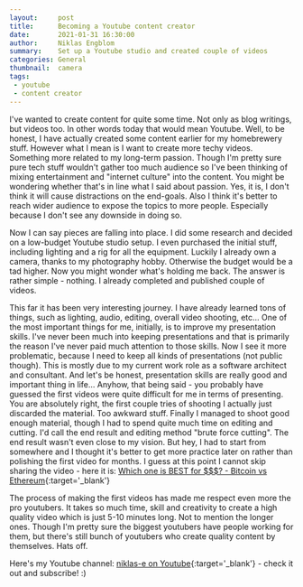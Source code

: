 ```yaml
---
layout:     post
title:      Becoming a Youtube content creator
date:       2021-01-31 16:30:00
author:     Niklas Engblom
summary:    Set up a Youtube studio and created couple of videos
categories: General
thumbnail:  camera
tags:
 - youtube
 - content creator
---
```


I've wanted to create content for quite some time. Not only as blog writings, but videos too. In other words today that would mean Youtube. Well, to be honest, I have actually created some content earlier for my homebrewery stuff. However what I mean is I want to create more techy videos. Something more related to my long-term passion. Though I'm pretty sure pure tech stuff wouldn't gather too much audience so I've been thinking of mixing entertainment and "internet culture" into the content. You might be wondering whether that's in line what I said about passion. Yes, it is, I don't think it will cause distractions on the end-goals. Also I think it's better to reach wider audience to expose the topics to more people. Especially because I don't see any downside in doing so.

Now I can say pieces are falling into place. I did some research and decided on a low-budget Youtube studio setup. I even purchased the initial stuff, including lighting and a rig for all the equipment. Luckily I already own a camera, thanks to my photography hobby. Otherwise the budget would be a tad higher. Now you might wonder what's holding me back. The answer is rather simple - nothing. I already completed and published couple of videos.

This far it has been very interesting journey. I have already learned tons of things, such as lighting, audio, editing, overall video shooting, etc... One of the most important things for me, initially, is to improve my presentation skills. I've never been much into keeping presentations and that is primarily the reason I've never paid much attention to those skills. Now I see it more problematic, because I need to keep all kinds of presentations (not public though). This is mostly due to my current work role as a software architect and consultant. And let's be honest, presentation skills are really good and important thing in life... Anyhow, that being said - you probably have guessed the first videos were quite difficult for me in terms of presenting. You are absolutely right, the first couple tries of shooting I actually just discarded the material. Too awkward stuff. Finally I managed to shoot good enough material, though I had to spend quite much time on editing and cutting. I'd call the end result and editing method "brute force cutting". The end result wasn't even close to my vision. But hey, I had to start from somewhere and I thought it's better to get more practice later on rather than polishing the first video for months. I guess at this point I cannot skip sharing the video - here it is: [Which one is BEST for $$$? - Bitcoin vs Ethereum](https://www.youtube.com/watch?v=lWR8VJCWfC0){:target='_blank'}

The process of making the first videos has made me respect even more the pro youtubers. It takes so much time, skill and creativity to create a high quality video which is just 5-10 minutes long. Not to mention the longer ones. Though I'm pretty sure the biggest youtubers have people working for them, but there's still bunch of youtubers who create quality content by themselves. Hats off.

Here's my Youtube channel: [niklas-e on Youtube](https://www.youtube.com/channel/UCL0sL3_a-60wAJogIoGAwIA){:target='_blank'} - check it out and subscribe! :)
